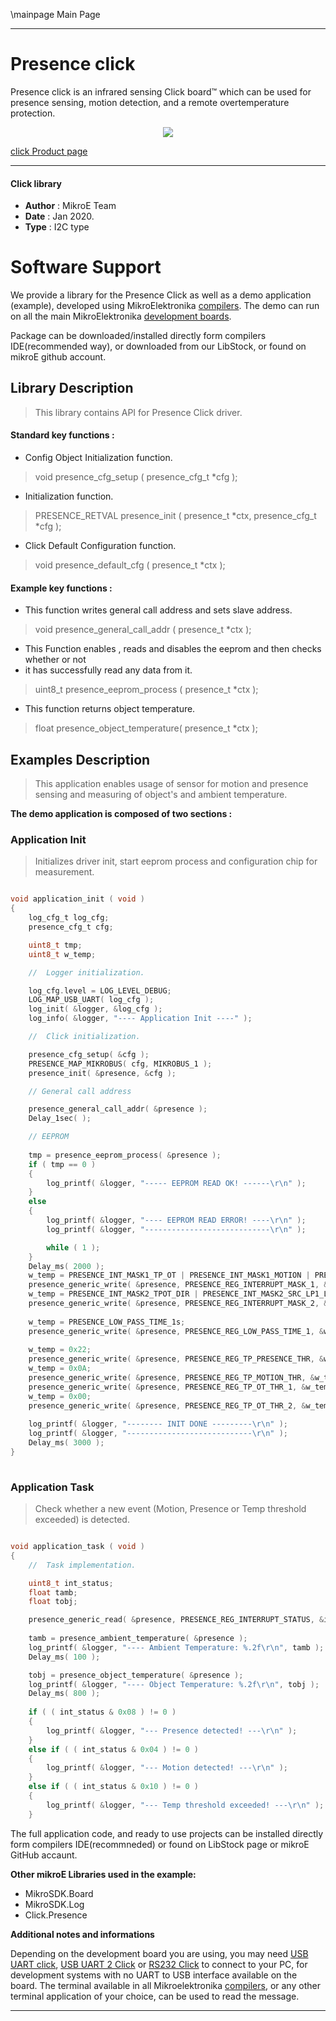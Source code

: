 \mainpage Main Page
 
 

---
# Presence click

Presence click is an infrared sensing Click board™ which can be used for presence sensing, motion detection, and a remote overtemperature protection. 

<p align="center">
  <img src="@{CLICK_IMAGE_LINK}">
</p>

[click Product page](https://www.mikroe.com/presence-click)

---


#### Click library 

- **Author**        : MikroE Team
- **Date**          : Jan 2020.
- **Type**          : I2C type


# Software Support

We provide a library for the Presence Click 
as well as a demo application (example), developed using MikroElektronika 
[compilers](https://shop.mikroe.com/compilers). 
The demo can run on all the main MikroElektronika [development boards](https://shop.mikroe.com/development-boards).

Package can be downloaded/installed directly form compilers IDE(recommended way), or downloaded from our LibStock, or found on mikroE github account. 

## Library Description

> This library contains API for Presence Click driver.

#### Standard key functions :

- Config Object Initialization function.
> void presence_cfg_setup ( presence_cfg_t *cfg ); 
 
- Initialization function.
> PRESENCE_RETVAL presence_init ( presence_t *ctx, presence_cfg_t *cfg );

- Click Default Configuration function.
> void presence_default_cfg ( presence_t *ctx );


#### Example key functions :

- This function writes general call address and sets slave address.
> void presence_general_call_addr ( presence_t *ctx );
 
- This Function enables , reads and disables the eeprom and then checks whether or not 
- it has successfully read any data from it.
> uint8_t presence_eeprom_process ( presence_t *ctx );

- This function returns object temperature.
> float presence_object_temperature( presence_t *ctx );

## Examples Description

> This application enables usage of sensor for motion and presence sensing 
> and measuring of object's and ambient temperature.


**The demo application is composed of two sections :**

### Application Init 

> Initializes driver init, start eeprom process and configuration chip for measurement.

```c

void application_init ( void )
{
    log_cfg_t log_cfg;
    presence_cfg_t cfg;

    uint8_t tmp;
    uint8_t w_temp;

    //  Logger initialization.

    log_cfg.level = LOG_LEVEL_DEBUG;
    LOG_MAP_USB_UART( log_cfg );
    log_init( &logger, &log_cfg );
    log_info( &logger, "---- Application Init ----" );

    //  Click initialization.

    presence_cfg_setup( &cfg );
    PRESENCE_MAP_MIKROBUS( cfg, MIKROBUS_1 );
    presence_init( &presence, &cfg );

    // General call address

    presence_general_call_addr( &presence );
    Delay_1sec( );

    // EEPROM
    
    tmp = presence_eeprom_process( &presence );
    if ( tmp == 0 )
    {
        log_printf( &logger, "----- EEPROM READ OK! ------\r\n" );
    }
    else
    {
        log_printf( &logger, "---- EEPROM READ ERROR! ----\r\n" );
        log_printf( &logger, "----------------------------\r\n" );

        while ( 1 );
    }
    Delay_ms( 2000 );
    w_temp = PRESENCE_INT_MASK1_TP_OT | PRESENCE_INT_MASK1_MOTION | PRESENCE_INT_MASK1_PRESENCE;
    presence_generic_write( &presence, PRESENCE_REG_INTERRUPT_MASK_1, &w_temp, 1 );
    w_temp = PRESENCE_INT_MASK2_TPOT_DIR | PRESENCE_INT_MASK2_SRC_LP1_LP2 | PRESENCE_INT_MASK2_CYCLE_TIME_30ms;
    presence_generic_write( &presence, PRESENCE_REG_INTERRUPT_MASK_2, &w_temp, 1 );
    
    w_temp = PRESENCE_LOW_PASS_TIME_1s;
    presence_generic_write( &presence, PRESENCE_REG_LOW_PASS_TIME_1, &w_temp, 1 );
    
    w_temp = 0x22;
    presence_generic_write( &presence, PRESENCE_REG_TP_PRESENCE_THR, &w_temp, 1 );
    w_temp = 0x0A;
    presence_generic_write( &presence, PRESENCE_REG_TP_MOTION_THR, &w_temp, 1 );
    presence_generic_write( &presence, PRESENCE_REG_TP_OT_THR_1, &w_temp, 1 );
    w_temp = 0x00;
    presence_generic_write( &presence, PRESENCE_REG_TP_OT_THR_2, &w_temp, 1 );
    
    log_printf( &logger, "-------- INIT DONE ---------\r\n" );
    log_printf( &logger, "----------------------------\r\n" );
    Delay_ms( 3000 );
}
  
```

### Application Task

> Check whether a new event (Motion, Presence or Temp threshold exceeded) is detected.

```c

void application_task ( void )
{
    //  Task implementation.

    uint8_t int_status;
    float tamb;
    float tobj;

    presence_generic_read( &presence, PRESENCE_REG_INTERRUPT_STATUS, &int_status, 1 );
    
    tamb = presence_ambient_temperature( &presence );
    log_printf( &logger, "---- Ambient Temperature: %.2f\r\n", tamb );
    Delay_ms( 100 );

    tobj = presence_object_temperature( &presence );
    log_printf( &logger, "---- Object Temperature: %.2f\r\n", tobj );
    Delay_ms( 800 );
        
    if ( ( int_status & 0x08 ) != 0 )
    {
        log_printf( &logger, "--- Presence detected! ---\r\n" );
    }
    else if ( ( int_status & 0x04 ) != 0 )
    {
        log_printf( &logger, "--- Motion detected! ---\r\n" );
    }
    else if ( ( int_status & 0x10 ) != 0 )
    {
        log_printf( &logger, "--- Temp threshold exceeded! ---\r\n" );
    }

```

The full application code, and ready to use projects can be  installed directly form compilers IDE(recommneded) or found on LibStock page or mikroE GitHub accaunt.

**Other mikroE Libraries used in the example:** 

- MikroSDK.Board
- MikroSDK.Log
- Click.Presence

**Additional notes and informations**

Depending on the development board you are using, you may need 
[USB UART click](https://shop.mikroe.com/usb-uart-click), 
[USB UART 2 Click](https://shop.mikroe.com/usb-uart-2-click) or 
[RS232 Click](https://shop.mikroe.com/rs232-click) to connect to your PC, for 
development systems with no UART to USB interface available on the board. The 
terminal available in all Mikroelektronika 
[compilers](https://shop.mikroe.com/compilers), or any other terminal application 
of your choice, can be used to read the message.



---
